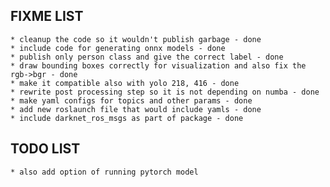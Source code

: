 ## FIXME LIST
    * cleanup the code so it wouldn't publish garbage - done
    * include code for generating onnx models - done
    * publish only person class and give the correct label - done
    * draw bounding boxes correctly for visualization and also fix the rgb->bgr - done
    * make it compatible also with yolo 218, 416 - done
    * rewrite post processing step so it is not depending on numba - done
    * make yaml configs for topics and other params - done
    * add new roslaunch file that would include yamls - done
    * include darknet_ros_msgs as part of package - done

## TODO LIST
    * also add option of running pytorch model
